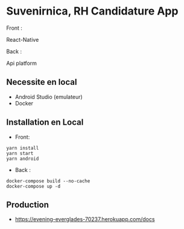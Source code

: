 # Suvenirnica, RH Candidature App


Front :

React-Native

Back : 

Api platform


## Necessite en local 

- Android Studio (emulateur)
- Docker 

## Installation en Local 

- Front: 


```
yarn install 
yarn start
yarn android 
```

- Back :

```
docker-compose build --no-cache
docker-compose up -d

```





## Production 

-  https://evening-everglades-70237.herokuapp.com/docs


